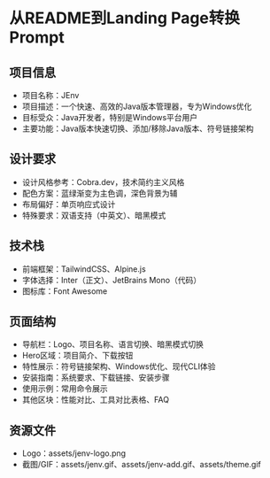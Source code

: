# 从README到Landing Page转换Prompt

## 项目信息

- 项目名称：JEnv
- 项目描述：一个快速、高效的Java版本管理器，专为Windows优化
- 目标受众：Java开发者，特别是Windows平台用户
- 主要功能：Java版本快速切换、添加/移除Java版本、符号链接架构

## 设计要求

- 设计风格参考：Cobra.dev，技术简约主义风格
- 配色方案：蓝绿渐变为主色调，深色背景为辅
- 布局偏好：单页响应式设计
- 特殊要求：双语支持（中英文）、暗黑模式

## 技术栈

- 前端框架：TailwindCSS、Alpine.js
- 字体选择：Inter（正文）、JetBrains Mono（代码）
- 图标库：Font Awesome

## 页面结构

- 导航栏：Logo、项目名称、语言切换、暗黑模式切换
- Hero区域：项目简介、下载按钮
- 特性展示：符号链接架构、Windows优化、现代CLI体验
- 安装指南：系统要求、下载链接、安装步骤
- 使用示例：常用命令展示
- 其他区块：性能对比、工具对比表格、FAQ

## 资源文件

- Logo：assets/jenv-logo.png
- 截图/GIF：assets/jenv.gif、assets/jenv-add.gif、assets/theme.gif
